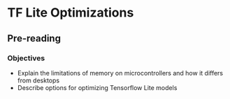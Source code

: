 # TF Lite Optimizations

## Pre-reading

### Objectives

- Explain the limitations of memory on microcontrollers and how it differs from desktops
- Describe options for optimizing Tensorflow Lite models
